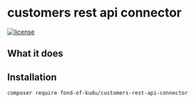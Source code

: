 # customers rest api connector
[![license](https://img.shields.io/github/license/fond-of-kudu/discount-promotion-rest-api.svg)](https://packagist.org/packages/fond-of-kudu/discount-promotion-rest-api)

## What it does

## Installation

```
composer require fond-of-kudu/customers-rest-api-connector
```
